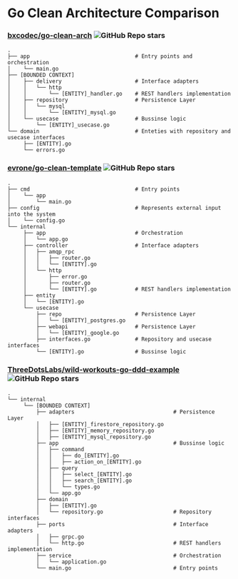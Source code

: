 # Go Clean Architecture Comparison

### [bxcodec/go-clean-arch](https://github.com/bxcodec/go-clean-arch/tree/v3) ![GitHub Repo stars](https://img.shields.io/github/stars/bxcodec/go-clean-arch?style=flat)

```
.
├── app                                 # Entry points and orchestration
│    └── main.go
├── [BOUNDED CONTEXT]
│    ├── delivery                       # Interface adapters
│    │   └── http
│    │       └── [ENTITY]_handler.go    # REST handlers implementation
│    ├── repository                     # Persistence Layer
│    │   └── mysql
│    │       └── [ENTITY]_mysql.go
│    └── usecase                        # Bussinse logic
│        └── [ENTITY]_usecase.go
└── domain                              # Enteties with repository and usecase interfaces
     ├── [ENTITY].go
     └── errors.go
```

### [evrone/go-clean-template](https://github.com/evrone/go-clean-template) ![GitHub Repo stars](https://img.shields.io/github/stars/evrone/go-clean-template?style=flat)

```
.
├── cmd                                 # Entry points
│    └── app
│        └── main.go
├── config                              # Represents external input into the system
│    └── config.go
└── internal
     ├── app                            # Orchestration
     │   └── app.go
     ├── controller                     # Interface adapters
     │   ├── amqp_rpc
     │   │   ├── router.go
     │   │   └── [ENTITY].go
     │   └── http
     │       ├── error.go
     │       ├── router.go
     │       └── [ENTITY].go            # REST handlers implementation
     ├── entity
     │   └── [ENTITY].go
     └── usecase
         ├── repo                       # Persistence Layer
         │   └── [ENTITY]_postgres.go
         ├── webapi                     # Persistence Layer
         │   └── [ENTITY]_google.go
         ├── interfaces.go              # Repository and usecase interfaces
         └── [ENTITY].go                # Bussinse logic
```

### [ThreeDotsLabs/wild-workouts-go-ddd-example](https://github.com/ThreeDotsLabs/wild-workouts-go-ddd-example) ![GitHub Repo stars](https://img.shields.io/github/stars/ThreeDotsLabs/wild-workouts-go-ddd-example?style=flat)

```
.
└── internal
     └── [BOUNDED CONTEXT]
         ├── adapters                               # Persistence Layer
         │   ├── [ENTITY]_firestore_repository.go
         │   ├── [ENTITY]_memory_repository.go
         │   ├── [ENTITY]_mysql_repository.go
         ├── app                                    # Bussinse logic
         │   ├── command
         │   │   ├── do_[ENTITY].go
         │   │   ├── action_on_[ENTITY].go
         │   ├── query
         │   │   ├── select_[ENTITY].go
         │   │   ├── search_[ENTITY].go
         │   │   └── types.go
         │   └── app.go
         ├── domain
         │   ├── [ENTITY].go
         │   └── repository.go                      # Repository interfaces
         ├── ports                                  # Interface adapters
         │   ├── grpc.go
         │   └── http.go                            # REST handlers implementation
         ├── service                                # Orchestration
         │   └── application.go
         └── main.go                                # Entry points
```

